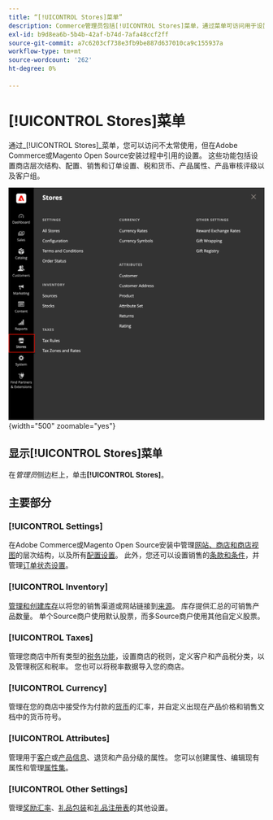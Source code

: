 ```yaml
---
title: “[!UICONTROL Stores]菜单”
description: Commerce管理员包括[!UICONTROL Stores]菜单，通过菜单可访问用于设置商店层次结构、配置、库存、税和属性的工具。
exl-id: b9d8ea6b-5b4b-42af-b74d-7afa48ccf2ff
source-git-commit: a7c6203cf738e3fb9be887d637010ca9c155937a
workflow-type: tm+mt
source-wordcount: '262'
ht-degree: 0%

---
```


# [!UICONTROL Stores]菜单

通过&#x200B;_[!UICONTROL Stores]_菜单，您可以访问不太常使用，但在Adobe Commerce或Magento Open Source安装过程中引用的设置。 这些功能包括设置商店层次结构、配置、销售和订单设置、税和货币、产品属性、产品审核评级以及客户组。

![管理员 — 商店菜单](./assets/stores-menu.png){width="500" zoomable="yes"}

## 显示[!UICONTROL Stores]菜单

在&#x200B;_管理员_&#x200B;侧边栏上，单击&#x200B;**[!UICONTROL Stores]**。

## 主要部分

### [!UICONTROL Settings]

在Adobe Commerce或Magento Open Source安装中管理[网站、商店和商店视图](stores.md#store-and-site-structure)的层次结构，以及所有[配置设置](../configuration-reference/guide-overview.md)。 此外，您还可以设置销售的[条款和条件](terms-and-conditions.md)，并管理[订单状态设置](order-status.md#custom-order-status)。

### [!UICONTROL Inventory]

[管理和创建库存](../inventory-management/introduction.md)以将您的销售渠道或网站链接到[来源](../inventory-management/sources-manage.md)。 库存提供汇总的可销售产品数量。 单个Source商户使用默认股票，而多Source商户使用其他自定义股票。

### [!UICONTROL Taxes]

管理您商店中所有类型的[税务功能](taxes.md)，设置商店的税则，定义客户和产品税分类，以及管理税区和税率。 您也可以将税率数据导入您的商店。

### [!UICONTROL Currency]

管理在您的商店中接受作为付款的[货币](currency.md)的汇率，并自定义出现在产品价格和销售文档中的货币符号。

### [!UICONTROL Attributes]

管理用于[客户](../customers/attribute-properties.md)或[产品信息](../catalog/attribute-product-create.md)、退货和产品分级的属性。 您可以创建属性、编辑现有属性和管理[属性集](../catalog/attribute-sets.md)。

### [!UICONTROL Other Settings]

管理[奖励汇率](../merchandising-promotions/reward-exchange-rates.md)、[礼品包装](cart-configuration.md#gift-wrap)和[礼品注册表](../merchandising-promotions/gift-registries.md)的其他设置。
